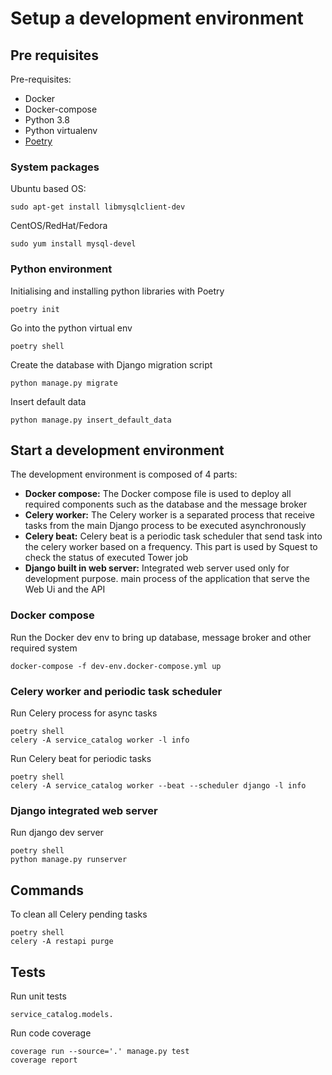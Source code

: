 # Setup a development environment

## Pre requisites

Pre-requisites:

- Docker
- Docker-compose
- Python 3.8
- Python virtualenv
- [Poetry](https://python-poetry.org/)

### System packages

Ubuntu based OS:
```
sudo apt-get install libmysqlclient-dev
```

CentOS/RedHat/Fedora
```
sudo yum install mysql-devel
```

### Python environment

Initialising and installing python libraries with Poetry
```
poetry init
```

Go into the python virtual env
```
poetry shell
```

Create the database with Django migration script
```
python manage.py migrate
```

Insert default data
```
python manage.py insert_default_data
```

## Start a development environment

The development environment is composed of 4 parts:

- **Docker compose:** The Docker compose file is used to deploy all required components such as the database and the message broker
- **Celery worker:** The Celery worker is a separated process that receive tasks from the main Django process to be executed asynchronously 
- **Celery beat:** Celery beat is a periodic task scheduler that send task into the celery worker based on a frequency. This part is used by Squest to check the status of executed Tower job
- **Django built in web server:** Integrated web server used only for development purpose. main process of the application that serve the Web Ui and the API

### Docker compose

Run the Docker dev env to bring up database, message broker and other required system
```
docker-compose -f dev-env.docker-compose.yml up
```

### Celery worker and periodic task scheduler

Run Celery process for async tasks
```
poetry shell
celery -A service_catalog worker -l info
```

Run Celery beat for periodic tasks
```
poetry shell
celery -A service_catalog worker --beat --scheduler django -l info
```

### Django integrated web server

Run django dev server
```
poetry shell
python manage.py runserver
```

## Commands

To clean all Celery pending tasks
```
poetry shell
celery -A restapi purge
```

## Tests

Run unit tests
```
service_catalog.models.
```

Run code coverage
```
coverage run --source='.' manage.py test
coverage report
```
